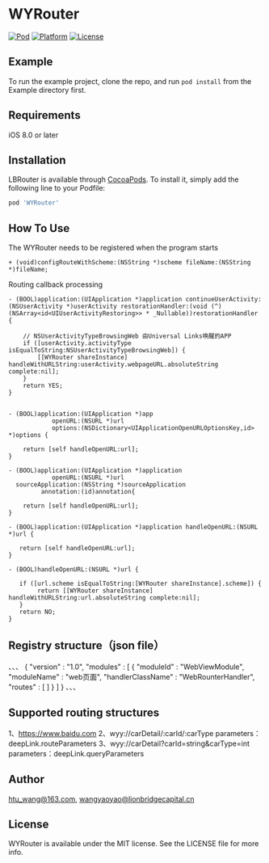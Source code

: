 # WYRouter
[![Pod](https://img.shields.io/badge/Pod-V1.0.0-blue)](https://github.com/D-Monarch/WYRouter)
[![Platform](https://img.shields.io/badge/Platform-iOS-lightgrey)](https://github.com/D-Monarch/WYRouter)
[![License](https://img.shields.io/github/license/D-Monarch/WYRouter)](https://github.com/D-Monarch/WYRouter/blob/master/LICENSE)

## Example

To run the example project, clone the repo, and run `pod install` from the Example directory first.

## Requirements
iOS 8.0 or later


## Installation

LBRouter is available through [CocoaPods](https://cocoapods.org). To install
it, simply add the following line to your Podfile:

```ruby
pod 'WYRouter'
```

## How To Use 

The WYRouter needs to be registered when the program starts

```Object-C
+ (void)configRouteWithScheme:(NSString *)scheme fileName:(NSString *)fileName;
```

Routing callback processing

```Object-C
- (BOOL)application:(UIApplication *)application continueUserActivity:(NSUserActivity *)userActivity restorationHandler:(void (^)(NSArray<id<UIUserActivityRestoring>> * _Nullable))restorationHandler {
    
    // NSUserActivityTypeBrowsingWeb 由Universal Links唤醒的APP
    if ([userActivity.activityType isEqualToString:NSUserActivityTypeBrowsingWeb]) {
        [[WYRouter shareInstance] handleWithURLString:userActivity.webpageURL.absoluteString complete:nil];
    }
    return YES;
}


- (BOOL)application:(UIApplication *)app
            openURL:(NSURL *)url
            options:(NSDictionary<UIApplicationOpenURLOptionsKey,id> *)options {
    
    return [self handleOpenURL:url];
}

- (BOOL)application:(UIApplication *)application
            openURL:(NSURL *)url
  sourceApplication:(NSString *)sourceApplication
         annotation:(id)annotation{
    
    return [self handleOpenURL:url];
}

- (BOOL)application:(UIApplication *)application handleOpenURL:(NSURL *)url {
    
   return [self handleOpenURL:url];
}

- (BOOL)handleOpenURL:(NSURL *)url {
    
   if ([url.scheme isEqualToString:[WYRouter shareInstance].scheme]) {
        return [[WYRouter shareInstance] handleWithURLString:url.absoluteString complete:nil];
   }
   return NO;
}

```


## Registry structure（json file）
、、、
{
    "version" : "1.0",
    "modules" : [
        {
            "moduleId" : "WebViewModule",
            "moduleName" : "web页面",
            "handlerClassName" : "WebRounterHandler",
            "routes" : [
            ]
        }
    ]
}
、、、
 
## Supported routing structures
1、https://www.baidu.com 
2、wyy://carDetail/:carId/:carType                 parameters：deepLink.routeParameters
3、wyy://carDetail?carId=string&carType=int        parameters：deepLink.queryParameters


## Author

htu_wang@163.com, wangyaoyao@lionbridgecapital.cn

## License

WYRouter is available under the MIT license. See the LICENSE file for more info.
